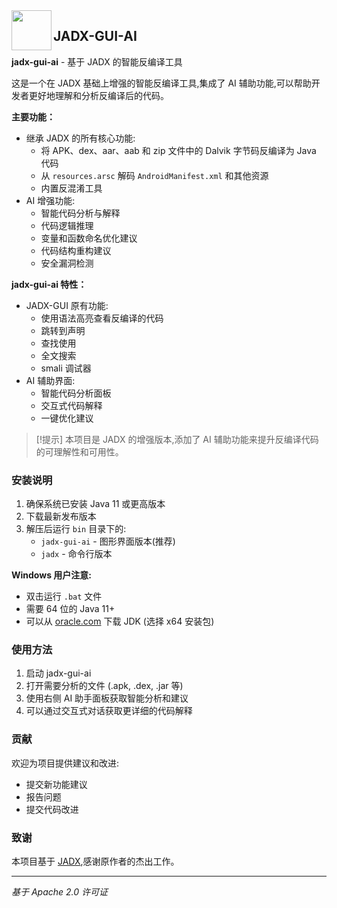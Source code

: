 <img src="https://raw.githubusercontent.com/skylot/jadx/master/jadx-gui/src/main/resources/logos/jadx-logo.png" width="64" align="left" />

## JADX-GUI-AI
**jadx-gui-ai** - 基于 JADX 的智能反编译工具

这是一个在 JADX 基础上增强的智能反编译工具,集成了 AI 辅助功能,可以帮助开发者更好地理解和分析反编译后的代码。

**主要功能：**
- 继承 JADX 的所有核心功能:
  - 将 APK、dex、aar、aab 和 zip 文件中的 Dalvik 字节码反编译为 Java 代码
  - 从 `resources.arsc` 解码 `AndroidManifest.xml` 和其他资源
  - 内置反混淆工具
- AI 增强功能:
  - 智能代码分析与解释
  - 代码逻辑推理
  - 变量和函数命名优化建议
  - 代码结构重构建议
  - 安全漏洞检测

**jadx-gui-ai 特性：**
- JADX-GUI 原有功能:
  - 使用语法高亮查看反编译的代码
  - 跳转到声明
  - 查找使用
  - 全文搜索
  - smali 调试器
- AI 辅助界面:
  - 智能代码分析面板
  - 交互式代码解释
  - 一键优化建议

> [!提示]
> 本项目是 JADX 的增强版本,添加了 AI 辅助功能来提升反编译代码的可理解性和可用性。

### 安装说明

1. 确保系统已安装 Java 11 或更高版本
2. 下载最新发布版本
3. 解压后运行 `bin` 目录下的:
   - `jadx-gui-ai` - 图形界面版本(推荐)
   - `jadx` - 命令行版本

**Windows 用户注意:**
- 双击运行 `.bat` 文件
- 需要 64 位的 Java 11+
- 可以从 [oracle.com](https://www.oracle.com/java/technologies/downloads/#jdk17-windows) 下载 JDK (选择 x64 安装包)

### 使用方法

1. 启动 jadx-gui-ai
2. 打开需要分析的文件 (.apk, .dex, .jar 等)
3. 使用右侧 AI 助手面板获取智能分析和建议
4. 可以通过交互式对话获取更详细的代码解释

### 贡献

欢迎为项目提供建议和改进:
- 提交新功能建议
- 报告问题
- 提交代码改进

### 致谢

本项目基于 [JADX](https://github.com/skylot/jadx),感谢原作者的杰出工作。

---------------------------------------
*基于 Apache 2.0 许可证*
